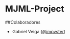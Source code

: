 # MJML-Project

<html>

##Colaboradores
 - Gabriel Veiga (<a href="https://github.com/impvster">@impvster</a>)


</html>
